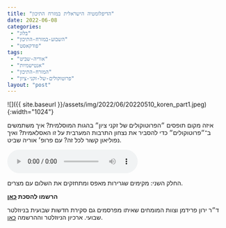 ```yaml
---
title: "הדיפלומטיה הישראלית במזרח התיכון"
date: 2022-06-08
categories: 
 - "בלוג"
 - "השבוע-במזרח-התיכון"
 - "פודקאסט"
tags: 
 - "אוריה-שביט"
 - "אנטישמיות"
 - "המזרח-התיכון"
 - "פרוטוקולים-של-זקני-ציון"
layout: "post"
---
```


![]({{ site.baseurl }}/assets/img/2022/06/20220510_koren_part1.jpeg){:width="1024"}

איזה מקום תופסים ״הפרוטוקולים של זקני ציון״ בהגות המוסלמית? איך משתמשים ב־״פרוטוקולים״ כדי להסביר את נצחון התרבות המערבית על זו האסלאמית? ואיך נפוליאון קשור לכל זה? עם פרופ׳ אוריה שביט. 

<audio controls src="https://d3ctxlq1ktw2nl.cloudfront.net/staging/2022-5-8/270526067-44100-2-7ed5cdd2d527.m4a" class=" wp-block-audio"></audio>

החלק השני: מקימים שגרירות מאפס ומתחזקים את השלום עם מצרים.

**הרשמו להסכת [כאן](https://anchor.fm/hashavua)**

 ד״ר ירון פרידמן וצוות המומחים שאיתו מפרסמים גם סקירת חדשות שבועית בניוזלטר שבועי. ארכיון הניוזלטר וההרשמה [כאן](https://us7.campaign-archive.com/home/?u=11fe1442157d219f56c36d2a9&id=e0b5399e69).
